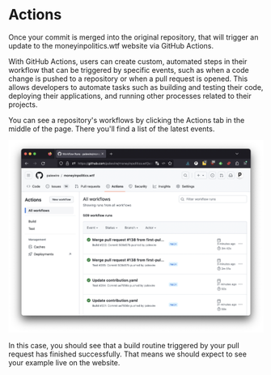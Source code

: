 ```{include} _templates/nav.html
```

# Actions

Once your commit is merged into the original repository, that will trigger an update to the moneyinpolitics.wtf website via GitHub Actions.

With GitHub Actions, users can create custom, automated steps in their workflow that can be triggered by specific events, such as when a code change is pushed to a repository or when a pull request is opened. This allows developers to automate tasks such as building and testing their code, deploying their applications, and running other processes related to their projects. 

You can see a repository's workflows by clicking the Actions tab in the middle of the page. There you'll find a list of the latest events.

![GitHub Actions](_static/img/actions.png)

In this case, you should see that a build routine triggered by your pull request has finished successfully. That means we should expect to see your example live on the website.
